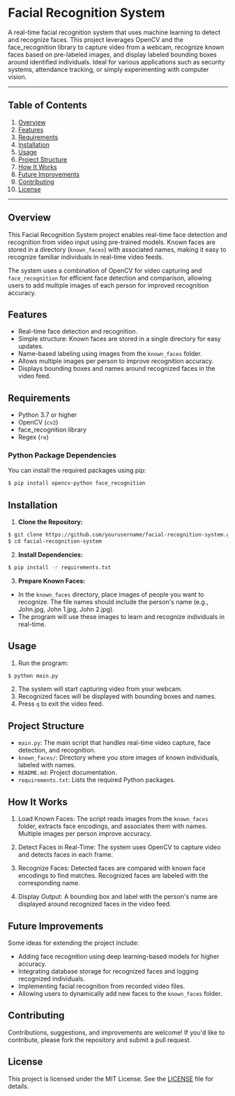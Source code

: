 # Facial Recognition System 

A real-time facial recognition system that uses machine learning to detect and recognize faces. This project leverages OpenCV and the face_recognition library to capture video from a webcam, recognize known faces based on pre-labeled images, and display labeled bounding boxes around identified individuals. Ideal for various applications such as security systems, attendance tracking, or simply experimenting with computer vision.

---

## Table of Contents

1. [Overview](#overview)
2. [Features](#features)
3. [Requirements](#requirements)
4. [Installation](#installation)
5. [Usage](#usage)
6. [Project Structure](#project-structure)
7. [How It Works](#how-it-works)
8. [Future Improvements](#future-improvements)
9. [Contributing](#contributing)
10. [License](#license)

---

## Overview

This Facial Recognition System project enables real-time face detection and recognition from video input using pre-trained models. Known faces are stored in a directory (`known_faces`) with associated names, making it easy to recognize familiar individuals in real-time video feeds. 

The system uses a combination of OpenCV for video capturing and `face_recognition` for efficient face detection and comparison, allowing users to add multiple images of each person for improved recognition accuracy.

## Features

- Real-time face detection and recognition.
- Simple structure: Known faces are stored in a single directory for easy updates.
- Name-based labeling using images from the `known_faces` folder.
- Allows multiple images per person to improve recognition accuracy.
- Displays bounding boxes and names around recognized faces in the video feed.

## Requirements

- Python 3.7 or higher
- OpenCV (`cv2`)
- face_recognition library
- Regex (`re`)

### Python Package Dependencies

You can install the required packages using pip:
```bash
$ pip install opencv-python face_recognition
```

## Installation

1. **Clone the Repository:**
```bash
$ git clone https://github.com/yourusername/facial-recognition-system.git
$ cd facial-recognition-system
```

2. **Install Dependencies:**
```bash
$ pip install -r requirements.txt
```

3. **Prepare Known Faces:**
- In the `known_faces` directory, place images of people you want to recognize. The file names should include the person's name (e.g., John.jpg, John 1.jpg, John 2.jpg).
- The program will use these images to learn and recognize individuals in real-time.

## Usage
1. Run the program:
```bash
$ python main.py
```
2. The system will start capturing video from your webcam.
3. Recognized faces will be displayed with bounding boxes and names.
4. Press `q` to exit the video feed.

## Project Structure
- `main.py`: The main script that handles real-time video capture, face detection, and recognition.
- `known_faces/`: Directory where you store images of known individuals, labeled with names.
- `README.md`: Project documentation.
- `requirements.txt`: Lists the required Python packages.

## How It Works
1. Load Known Faces: The script reads images from the `known_faces` folder, extracts face encodings, and associates them with names. Multiple images per person improve accuracy.

2. Detect Faces in Real-Time: The system uses OpenCV to capture video and detects faces in each frame.

3. Recognize Faces: Detected faces are compared with known face encodings to find matches. Recognized faces are labeled with the corresponding name.

4. Display Output: A bounding box and label with the person's name are displayed around recognized faces in the video feed.

## Future Improvements
Some ideas for extending the project include:

- Adding face recognition using deep learning-based models for higher accuracy.
- Integrating database storage for recognized faces and logging recognized individuals.
- Implementing facial recognition from recorded video files.
- Allowing users to dynamically add new faces to the `known_faces` folder.

## Contributing
Contributions, suggestions, and improvements are welcome! If you'd like to contribute, please fork the repository and submit a pull request.

## License
This project is licensed under the MIT License. See the [LICENSE](LICENSE) file for details.
